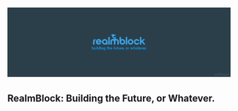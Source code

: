 # ![RealmBlock-Banner-With-TagLine](Profile/RealmBlock.png)

## RealmBlock: Building the Future, or Whatever.
